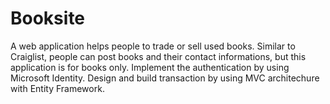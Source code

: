 # Booksite
A web application helps people to trade or sell used books. Similar to Craiglist, people can post books and their contact informations, but this application is for books only.
Implement the authentication by using Microsoft Identity. 
Design and build transaction by using MVC architechure with Entity Framework. 

